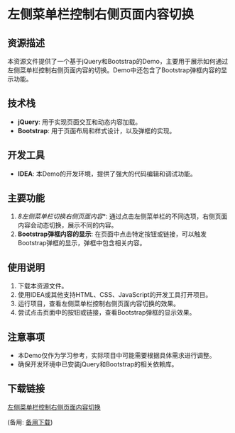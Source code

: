 # 左侧菜单栏控制右侧页面内容切换

## 资源描述

本资源文件提供了一个基于jQuery和Bootstrap的Demo，主要用于展示如何通过左侧菜单栏控制右侧页面内容的切换。Demo中还包含了Bootstrap弹框内容的显示功能。

## 技术栈

- **jQuery**: 用于实现页面交互和动态内容加载。
- **Bootstrap**: 用于页面布局和样式设计，以及弹框的实现。

## 开发工具

- **IDEA**: 本Demo的开发环境，提供了强大的代码编辑和调试功能。

## 主要功能

1. *8左侧菜单栏切换右侧页面内容**: 通过点击左侧菜单栏的不同选项，右侧页面内容会动态切换，展示不同的内容。
2. **Bootstrap弹框内容的显示**: 在页面中点击特定按钮或链接，可以触发Bootstrap弹框的显示，弹框中包含相关内容。

## 使用说明

1. 下载本资源文件。
2. 使用IDEA或其他支持HTML、CSS、JavaScript的开发工具打开项目。
3. 运行项目，查看左侧菜单栏控制右侧页面内容切换的效果。
4. 尝试点击页面中的按钮或链接，查看Bootstrap弹框的显示效果。

## 注意事项

- 本Demo仅作为学习参考，实际项目中可能需要根据具体需求进行调整。
- 确保开发环境中已安装jQuery和Bootstrap的相关依赖库。

## 下载链接
[左侧菜单栏控制右侧页面内容切换](https://pan.quark.cn/s/78074edec33d) 

(备用: [备用下载](https://pan.baidu.com/s/1GzpFlAlxkKJOzq2F1M4TAg?pwd=1234))
